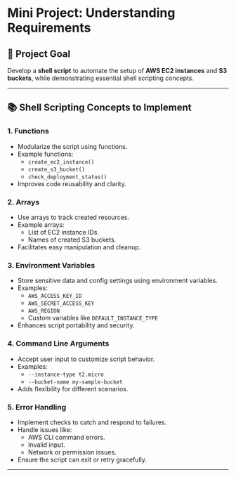 # Mini Project: Understanding Requirements

## 🎯 Project Goal

Develop a **shell script** to automate the setup of **AWS EC2 instances** and **S3 buckets**, while demonstrating essential shell scripting concepts.

---

## 📚 Shell Scripting Concepts to Implement

### 1. Functions
- Modularize the script using functions.
- Example functions:
  - `create_ec2_instance()`
  - `create_s3_bucket()`
  - `check_deployment_status()`
- Improves code reusability and clarity.

### 2. Arrays
- Use arrays to track created resources.
- Example arrays:
  - List of EC2 instance IDs.
  - Names of created S3 buckets.
- Facilitates easy manipulation and cleanup.

### 3. Environment Variables
- Store sensitive data and config settings using environment variables.
- Examples:
  - `AWS_ACCESS_KEY_ID`
  - `AWS_SECRET_ACCESS_KEY`
  - `AWS_REGION`
  - Custom variables like `DEFAULT_INSTANCE_TYPE`
- Enhances script portability and security.

### 4. Command Line Arguments
- Accept user input to customize script behavior.
- Examples:
  - `--instance-type t2.micro`
  - `--bucket-name my-sample-bucket`
- Adds flexibility for different scenarios.

### 5. Error Handling
- Implement checks to catch and respond to failures.
- Handle issues like:
  - AWS CLI command errors.
  - Invalid input.
  - Network or permission issues.
- Ensure the script can exit or retry gracefully.

---

